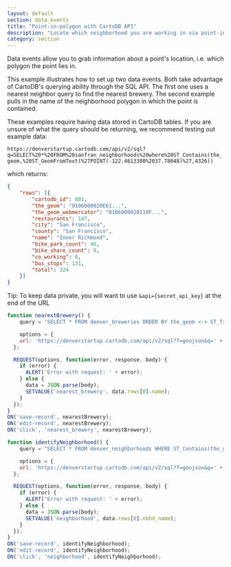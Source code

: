 ```yaml
---
layout: default
section: data_events
title: "Point-in-polygon with CartoDB API"
description: "Locate which neighborhood you are working in via point-in-polygon."
category: section
---
```


Data events allow you to grab information about a point's location, i.e. which polygon the point lies in.

This example illustrates how to set up two data events. Both take advantage of CartoDB's querying ability through the SQL API. The first one uses a nearest neighbor query to find the nearest brewery. The second example pulls in the name of the neighborhood polygon in which the point is contained.

These examples require having data stored in CartoDB tables. If you are unsure of what the query should be returning, we recommend testing out example data:

`https://denverstartup.cartodb.com/api/v2/sql?q=SELECT%20*%20FROM%20sanfran_neighborhoods%20where%20ST_Contains(the_geom,%20ST_GeomFromText(%27POINT(-122.4613380%2037.78048)%27,4326))`

which returns:
```json
{
	"rows": [{
		"cartodb_id": 801,
		"the_geom": "0106000020E61...",
		"the_geom_webmercator": "0106000020110F...",
		"restaurants": 147,
		"city": "San Francisco",
		"county": "San Francisco",
		"name": "Inner Richmond",
		"bike_park_count": 46,
		"bike_share_count": 0,
		"co_working": 0,
		"bus_stops": 131,
		"total": 324
	}]
}
```

Tip: To keep data private, you will want to use `&api={secret_api_key}` at the end of the URL

```js
function nearestBrewery() {
	query = 'SELECT * FROM denver_breweries ORDER BY the_geom <-> ST_Transform(CDB_LatLng(' + LONGITUDE() + ',' + LATITUDE() + '),4326) LIMIT 60';

	options = {
    url: 'https://denverstartup.cartodb.com/api/v2/sql?f=geojson&q=' + encodeURIComponent(query)
  };

  REQUEST(options, function(error, response, body) {
    if (error) {
      ALERT('Error with request: ' + error);
    } else {
      data = JSON.parse(body);
      SETVALUE('nearest_brewery', data.rows[0].name);
    }
  });
}
ON('save-record', nearestBrewery);
ON('edit-record', nearestBrewery);
ON('click', 'nearest_brewery', nearestBrewery);

function identifyNeighborhood() {
	query = "SELECT * FROM denver_neighborhoods WHERE ST_Contains(the_geom, ST_GeomFromText('POINT("+ LONGITUDE() + " " + LATITUDE()+ ")', 4326));"

	options = {
    url: 'https://denverstartup.cartodb.com/api/v2/sql?f=geojson&q=' + encodeURIComponent(query)
  };

  REQUEST(options, function(error, response, body) {
    if (error) {
      ALERT('Error with request: ' + error);
    } else {
      data = JSON.parse(body);
      SETVALUE('neighborhood', data.rows[0].nbhd_name);
    }
  });
}
ON('save-record', identifyNeighborhood);
ON('edit-record', identifyNeighborhood);
ON('click', 'neighborhood', identifyNeighborhood);
```
